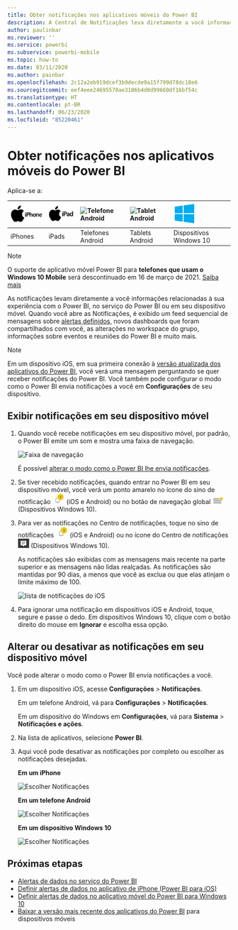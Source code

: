 ```yaml
---
title: Obter notificações nos aplicativos móveis do Power BI
description: A Central de Notificações leva diretamente a você informações relacionadas à sua experiência com o Power BI, em seu dispositivo móvel.
author: paulinbar
ms.reviewer: ''
ms.service: powerbi
ms.subservice: powerbi-mobile
ms.topic: how-to
ms.date: 03/11/2020
ms.author: painbar
ms.openlocfilehash: 2c12a2eb919dcef3b9decde9a15f799d78dc18e6
ms.sourcegitcommit: eef4eee24695570ae3186b4d8d99660df16bf54c
ms.translationtype: HT
ms.contentlocale: pt-BR
ms.lasthandoff: 06/23/2020
ms.locfileid: "85220461"
---
```

# <a name="get-notifications-in-the-power-bi-mobile-apps"></a>Obter notificações nos aplicativos móveis do Power BI
Aplica-se a:

| ![iPhone](./media/mobile-apps-notification-center/iphone-logo-50-px.png) | ![iPad](./media/mobile-apps-notification-center/ipad-logo-50-px.png) | ![Telefone Android](./media/mobile-apps-notification-center/android-phone-logo-50-px.png) | ![Tablet Android](./media/mobile-apps-notification-center/android-tablet-logo-50-px.png) | ![Windows 10](./media/mobile-apps-notification-center/win-10-logo-50-px.png) |
|:--- |:--- |:--- |:--- |:--- |
| iPhones |iPads |Telefones Android |Tablets Android |Dispositivos Windows 10 |

>[!NOTE]
>O suporte de aplicativo móvel Power BI para **telefones que usam o Windows 10 Mobile** será descontinuado em 16 de março de 2021. [Saiba mais](https://go.microsoft.com/fwlink/?linkid=2121400)

As notificações levam diretamente a você informações relacionadas à sua experiência com o Power BI, no serviço do Power BI ou em seu dispositivo móvel. Quando você abre as Notificações, é exibido um feed sequencial de mensagens sobre [alertas definidos](mobile-set-data-alerts-in-the-mobile-apps.md), novos dashboards que foram compartilhados com você, as alterações no workspace do grupo, informações sobre eventos e reuniões do Power BI e muito mais.

> [!NOTE]
> Em um dispositivo iOS, em sua primeira conexão à [versão atualizada dos aplicativos do Power BI](https://powerbi.microsoft.com/mobile/), você verá uma mensagem perguntando se quer receber notificações do Power BI. Você também pode configurar o modo como o Power BI envia notificações a você em **Configurações** de seu dispositivo. 
> 
> 

## <a name="view-notifications-on-your-mobile-device"></a>Exibir notificações em seu dispositivo móvel
1. Quando você recebe notificações em seu dispositivo móvel, por padrão, o Power BI emite um som e mostra uma faixa de navegação.
   
   ![Faixa de navegação](./media/mobile-apps-notification-center/power-bi-mobile-notification-banner.png)
   

   É possível [alterar o modo como o Power BI lhe envia notificações](mobile-apps-notification-center.md#change-or-turn-off-notifications-on-your-mobile-device).
2. Se tiver recebido notificações, quando entrar no Power BI em seu dispositivo móvel, você verá um ponto amarelo no ícone do sino de notificação ![sino de notificação](./media/mobile-apps-notification-center/powerbi-alert-tile-notification-icon.png) (iOS e Android) ou no botão de navegação global ![Ponto Notificações](./media/mobile-apps-notification-center/power-bi-iphone-alert-global-nav-button.png) (Dispositivos Windows 10). 

3. Para ver as notificações no Centro de notificações, toque no sino de notificações ![sino de notificação](./media/mobile-apps-notification-center/powerbi-alert-tile-notification-icon.png) (iOS e Android) ou no ícone do Centro de notificações ![ícone Notificações](./media/mobile-apps-notification-center/power-bi-windows-10-notification-icon.png) (Dispositivos Windows 10).
   
    As notificações são exibidas com as mensagens mais recente na parte superior e as mensagens não lidas realçadas. As notificações são mantidas por 90 dias, a menos que você as exclua ou que elas atinjam o limite máximo de 100.
   
   ![lista de notificações do iOS](./media/mobile-apps-notification-center/power-bi-iphone-notifications-list.png)
4. Para ignorar uma notificação em dispositivos iOS e Android, toque, segure e passe o dedo. Em dispositivos Windows 10, clique com o botão direito do mouse em **Ignorar** e escolha essa opção.

## <a name="change-or-turn-off-notifications-on-your-mobile-device"></a>Alterar ou desativar as notificações em seu dispositivo móvel
Você pode alterar o modo como o Power BI envia notificações a você.

1. Em um dispositivo iOS, acesse **Configurações** > **Notificações**. 
   
    Em um telefone Android, vá para **Configurações** > **Notificações**.
   
    Em um dispositivo do Windows em **Configurações**, vá para **Sistema** > **Notificações e ações**.
2. Na lista de aplicativos, selecione **Power BI**. 
3. Aqui você pode desativar as notificações por completo ou escolher as notificações desejadas.
   
    **Em um iPhone**
   
    ![Escolher Notificações](./media/mobile-apps-notification-center/power-bi-notifications-iphone-settings.png)
   
    **Em um telefone Android**
   
    ![Escolher Notificações](./media/mobile-apps-notification-center/power-bi-notifications-android-settings.png)

    **Em um dispositivo Windows 10**

    ![Escolher Notificações](./media/mobile-apps-notification-center/power-bi-notifications-windows10-settings.png)

## <a name="next-steps"></a>Próximas etapas
* [Alertas de dados no serviço do Power BI](../../create-reports/service-set-data-alerts.md)
* [Definir alertas de dados no aplicativo de iPhone (Power BI para iOS)](mobile-set-data-alerts-in-the-mobile-apps.md)
* [Definir alertas de dados no aplicativo móvel do Power BI para Windows 10](mobile-set-data-alerts-in-the-mobile-apps.md)
* [Baixar a versão mais recente dos aplicativos do Power BI](https://powerbi.microsoft.com/mobile/) para dispositivos móveis
